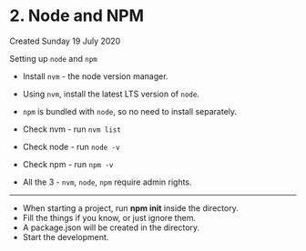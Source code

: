 # 2. Node and NPM
Created Sunday 19 July 2020

Setting up ``node`` and ``npm``

* Install ``nvm`` - the node version manager.
* Using ``nvm``, install the latest LTS version of ``node``.
* ``npm`` is bundled with ``node``, so no need to install separately.
* Check nvm - run ``nvm list``
* Check node - run ``node -v``
* Check npm - run ``npm -v``



* All the 3 - ``nvm``, ``node``, ``npm`` require admin rights.


*****


* When starting a project, run **npm init** inside the directory.
* Fill the things if you know, or just ignore them.
* A package.json will be created in the directory.
* Start the development.



